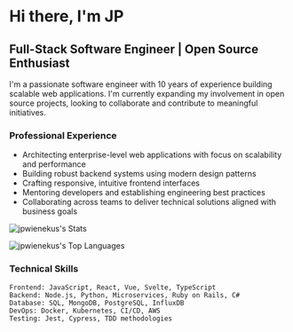 
# Hi there, I'm JP

## Full-Stack Software Engineer | Open Source Enthusiast

I'm a passionate software engineer with 10 years of experience building scalable web applications. I'm currently expanding my involvement in open source projects, looking to collaborate and contribute to meaningful initiatives.

### Professional Experience

- Architecting enterprise-level web applications with focus on scalability and performance
- Building robust backend systems using modern design patterns
- Crafting responsive, intuitive frontend interfaces
- Mentoring developers and establishing engineering best practices
- Collaborating across teams to deliver technical solutions aligned with business goals

![jpwienekus's Stats](https://github-readme-stats.vercel.app/api?username=jpwienekus&theme=vue-dark&show_icons=true&hide_border=true&count_private=true)

![jpwienekus's Top Languages](https://github-readme-stats.vercel.app/api/top-langs/?username=jpwienekus&theme=vue-dark&show_icons=true&hide_border=true&layout=compact)

### Technical Skills

```
Frontend: JavaScript, React, Vue, Svelte, TypeScript
Backend: Node.js, Python, Microservices, Ruby on Rails, C#
Database: SQL, MongoDB, PostgreSQL, InfluxDB
DevOps: Docker, Kubernetes, CI/CD, AWS
Testing: Jest, Cypress, TDD methodologies
```
